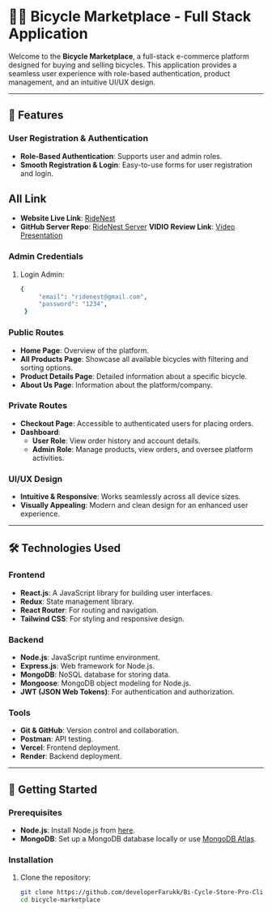 # 🚴‍♂️ Bicycle Marketplace - Full Stack Application

Welcome to the **Bicycle Marketplace**, a full-stack e-commerce platform designed for buying and selling bicycles. This application provides a seamless user experience with role-based authentication, product management, and an intuitive UI/UX design.

---

## 🌟 Features

### User Registration & Authentication
- **Role-Based Authentication**: Supports user and admin roles.
- **Smooth Registration & Login**: Easy-to-use forms for user registration and login.

## All Link
- **Website Live Link**: <a href="https://ridenest.vercel.app" target="_blank" rel="noopener noreferrer">RideNest</a>
- **GitHub Server Repo**: <a href="https://github.com/developerFarukk/By-Cycle-Store-Pro-Server" target="_blank" rel="noopener noreferrer">RideNest Server</a>
  **VIDIO Review Link**: <a href="https://drive.google.com/file/d/1IsGVsPrFx5H8lbmnGJ4HgKfblrYOH4hI/view?usp=sharing" target="_blank" rel="noopener noreferrer">Video Presentation</a>


### Admin Credentials
1. Login Admin:
   ```bash
   {
        "email": "ridenest@gmail.com",
        "password": "1234",
    }


### Public Routes
- **Home Page**: Overview of the platform.
- **All Products Page**: Showcase all available bicycles with filtering and sorting options.
- **Product Details Page**: Detailed information about a specific bicycle.
- **About Us Page**: Information about the platform/company.

### Private Routes
- **Checkout Page**: Accessible to authenticated users for placing orders.
- **Dashboard**:
  - **User Role**: View order history and account details.
  - **Admin Role**: Manage products, view orders, and oversee platform activities.

### UI/UX Design
- **Intuitive & Responsive**: Works seamlessly across all device sizes.
- **Visually Appealing**: Modern and clean design for an enhanced user experience.

---

## 🛠️ Technologies Used

### Frontend
- **React.js**: A JavaScript library for building user interfaces.
- **Redux**: State management library.
- **React Router**: For routing and navigation.
- **Tailwind CSS**: For styling and responsive design.

### Backend
- **Node.js**: JavaScript runtime environment.
- **Express.js**: Web framework for Node.js.
- **MongoDB**: NoSQL database for storing data.
- **Mongoose**: MongoDB object modeling for Node.js.
- **JWT (JSON Web Tokens)**: For authentication and authorization.

### Tools
- **Git & GitHub**: Version control and collaboration.
- **Postman**: API testing.
- **Vercel**: Frontend deployment.
- **Render**: Backend deployment.

---

## 🚀 Getting Started

### Prerequisites
- **Node.js**: Install Node.js from [here](https://nodejs.org/).
- **MongoDB**: Set up a MongoDB database locally or use [MongoDB Atlas](https://www.mongodb.com/cloud/atlas).

### Installation
1. Clone the repository:
   ```bash
   git clone https://github.com/developerFarukk/Bi-Cycle-Store-Pro-Client.git
   cd bicycle-marketplace